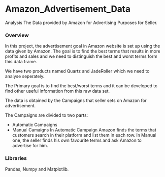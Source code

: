 # Amazon_Advertisement_Data
Analysis The Data provided by Amazon for Advertising Purposes for Seller. 

### Overview

In this project, the advertisement goal in Amazon website is set up using the data given by Amazon. The goal is to find the best terms that results in more profits and sales and we need to distinguish the best and worst terms form this data frame.

We have two products named Quartz and JadeRoller which we need to analyse seperately.

The Primary goal is to find the best/worst terms and it can be developed to find other useful information from this raw data set.

The data is obtained by the Campaigns that seller sets on Amazon for advertisement.

The Campaigns are divided to two parts:

- Automatic Campaigns
- Manual Camaigns
In Automatic Campaign Amazon finds the terms that customers search in their platform and list them in each row. In Manual one, the seller finds his own favourite terms and ask Amazon to advertise for him.

### Libraries

Pandas, Numpy and Matplotlib.


